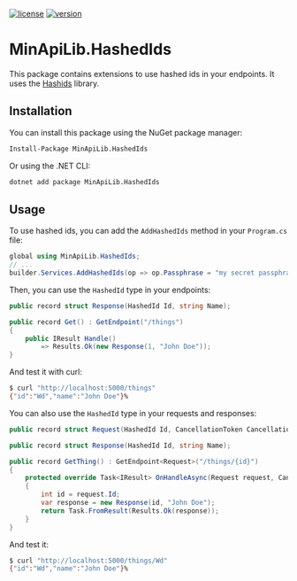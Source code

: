 [![license](https://img.shields.io/badge/License-MIT-purple.svg)](../../LICENSE)
[![version](https://img.shields.io/nuget/vpre/MinApiLib.HashedIds)](https://www.nuget.org/packages/MinApiLib.HashedIds)

# MinApiLib.HashedIds

This package contains extensions to use hashed ids in your endpoints. It uses the [Hashids](https://hashids.org/) library.

## Installation

You can install this package using the NuGet package manager:

```bash
Install-Package MinApiLib.HashedIds
```

Or using the .NET CLI:

```bash
dotnet add package MinApiLib.HashedIds
```

## Usage

To use hashed ids, you can add the `AddHashedIds` method in your `Program.cs` file:

```csharp
global using MinApiLib.HashedIds;
// ...
builder.Services.AddHashedIds(op => op.Passphrase = "my secret passphrase");
```

Then, you can use the `HashedId` type in your endpoints:

```csharp
public record struct Response(HashedId Id, string Name);

public record Get() : GetEndpoint("/things")
{
    public IResult Handle()
        => Results.Ok(new Response(1, "John Doe"));
}
```

And test it with curl:

```bash
$ curl "http://localhost:5000/things"
{"id":"Wd","name":"John Doe"}%
```

You can also use the `HashedId` type in your requests and responses:

```csharp
public record struct Request(HashedId Id, CancellationToken CancellationToken);

public record struct Response(HashedId Id, string Name);

public record GetThing() : GetEndpoint<Request>("/things/{id}")
{
    protected override Task<IResult> OnHandleAsync(Request request, CancellationToken cancellationToken)
    {
        int id = request.Id;
        var response = new Response(id, "John Doe");
        return Task.FromResult(Results.Ok(response));
    }
}
```

And test it:

```bash
$ curl "http://localhost:5000/things/Wd"
{"id":"Wd","name":"John Doe"}%
```